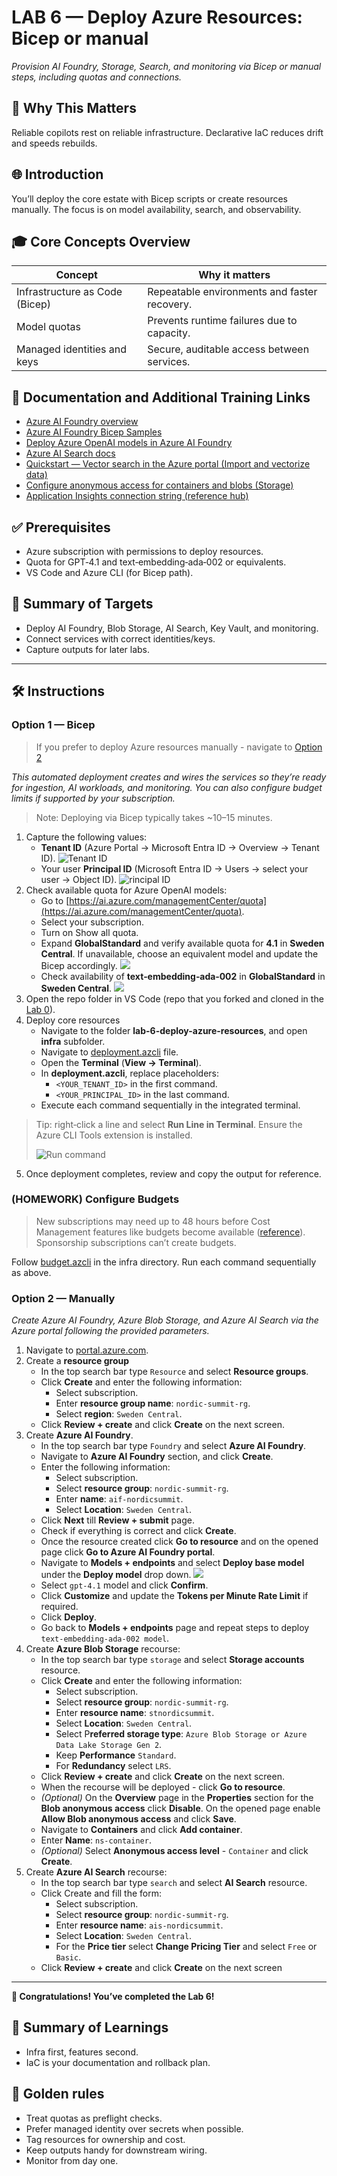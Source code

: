 # LAB 6 — Deploy Azure Resources: Bicep or manual

*Provision AI Foundry, Storage, Search, and monitoring via Bicep or manual steps, including quotas and connections.*

## 🤔 Why This Matters

Reliable copilots rest on reliable infrastructure. Declarative IaC reduces drift and speeds rebuilds.

## 🌐 Introduction

You’ll deploy the core estate with Bicep scripts or create resources manually. The focus is on model availability, search, and observability.

## 🎓 Core Concepts Overview

|Concept|Why it matters|
|--|--|
|Infrastructure as Code (Bicep)|Repeatable environments and faster recovery.|
|Model quotas|Prevents runtime failures due to capacity.|
|Managed identities and keys|Secure, auditable access between services.|

## 📄 Documentation and Additional Training Links

- [Azure AI Foundry overview](https://learn.microsoft.com/en-us/azure/ai-foundry/what-is-azure-ai-foundry)
- [Azure AI Foundry Bicep Samples](https://github.com/azure-ai-foundry/foundry-samples/tree/dbc3a7416b3b132943dc0bb83fcd7d2fcf000c8e/samples/microsoft/infrastructure-setup/00-basic)
- [Deploy Azure OpenAI models in Azure AI Foundry](https://learn.microsoft.com/en-us/azure/ai-foundry/how-to/deploy-models-openai)
- [Azure AI Search docs](https://learn.microsoft.com/en-us/azure/search/)
- [Quickstart — Vector search in the Azure portal (Import and vectorize data)](https://learn.microsoft.com/en-us/azure/search/search-get-started-portal-import-vectors)
- [Configure anonymous access for containers and blobs (Storage)](https://learn.microsoft.com/en-us/azure/storage/blobs/anonymous-read-access-configure)
- [Application Insights connection string (reference hub)](https://learn.microsoft.com/en-us/dynamics365/guidance/resources/copilot-studio-appinsights)

## ✅ Prerequisites

- Azure subscription with permissions to deploy resources.
- Quota for GPT‑4.1 and text‑embedding‑ada‑002 or equivalents.
- VS Code and Azure CLI (for Bicep path).

## 🎯 Summary of Targets

- Deploy AI Foundry, Blob Storage, AI Search, Key Vault, and monitoring.
- Connect services with correct identities/keys.
- Capture outputs for later labs.

***

## 🛠️ Instructions

### Option 1 — Bicep

> If you prefer to deploy Azure resources manually - navigate to [Option 2](./README.md#option-2--manually)

*This automated deployment creates and wires the services so they’re ready for ingestion, AI workloads, and monitoring. You can also configure budget limits if supported by your subscription.*

>Note: Deploying via Bicep typically takes ~10–15 minutes.

1. Capture the following values:
   - **Tenant ID** (Azure Portal → Microsoft Entra ID → Overview → Tenant ID).
   ![Tenant ID](../../assets/6-tenantid.png)
   - Your user **Principal ID** (Microsoft Entra ID → Users → select your user → Object ID).
   ![rincipal ID](../../assets/6-principalid.png)
2. Check available quota for Azure OpenAI models:
   - Go to [https://ai.azure.com/managementCenter/quota](https://ai.azure.com/managementCenter/quota).
   - Select your subscription.
   - Turn on Show all quota.
   - Expand **GlobalStandard** and verify available quota for **4.1** in **Sweden Central**. If unavailable, choose an equivalent model and update the Bicep accordingly.
   ![](../../assets/6-check-4-1.png)
   - Check availability of **text‑embedding‑ada‑002** in **GlobalStandard** in **Sweden Central**. 
   ![](../../assets/6-check-ada.png)
3. Open the repo folder in VS Code (repo that you forked and cloned in the [Lab 0](../lab-00-check-prerequisites/README.md)).
4. Deploy core resources
   - Navigate to the folder **lab-6-deploy-azure-resources**, and open **infra** subfolder.
   - Navigate to [deployment.azcli](./infra/deployment.azcli) file.
   - Open the **Terminal** (**View → Terminal**).
   - In **deployment.azcli**, replace placeholders:
      - `<YOUR_TENANT_ID>` in the first command.
      - `<YOUR_PRINCIPAL_ID>` in the last command.
   - Execute each command sequentially in the integrated terminal.

>Tip: right‑click a line and select **Run Line in Terminal**. Ensure the Azure CLI Tools extension is installed.
>
>![Run command](../../assets/6-run-command.png)

5. Once deployment completes, review and copy the output for reference.

### (HOMEWORK) Configure Budgets

>New subscriptions may need up to 48 hours before Cost Management features like budgets become available ([reference](https://learn.microsoft.com/en-us/azure/cost-management-billing/costs/quick-create-budget-bicep?tabs=CLI#prerequisites)).
>Sponsorship subscriptions can’t create budgets.

Follow [budget.azcli](./infra/budget.azcli) in the infra directory. Run each command sequentially as above.

### Option 2 — Manually

*Create Azure AI Foundry, Azure Blob Storage, and Azure AI Search via the Azure portal following the provided parameters.*

1. Navigate to [portal.azure.com](https://portal.azure.com).
2. Create a **resource group**
   - In the top search bar type `Resource` and select **Resource groups**.
   - Click **Create** and enter the following information:
      - Select subscription.
      - Enter **resource group name**: `nordic-summit-rg`.
      - Select **region**: `Sweden Central`.
   - Click **Review + create** and click **Create** on the next screen.
3. Create **Azure AI Foundry**.
   - In the top search bar type `Foundry` and select **Azure AI Foundry**.
   - Navigate to **Azure AI Foundry** section, and click **Create**.
   - Enter the following information:
      - Select subscription.
      - Select **resource group**: `nordic-summit-rg`.
      - Enter **name**: `aif-nordicsummit`.
      - Select **Location**: `Sweden Central`.
   - Click **Next** till **Review + submit** page.
   - Check if everything is correct and click **Create**.
   - Once the resource created click **Go to resource** and on the opened page click **Go to Azure AI Foundry portal**.
   - Navigate to **Models + endpoints** and select **Deploy base model** under the **Deploy model** drop down.
   ![](../../assets/6-deploy-model.png)
   - Select `gpt-4.1` model and click **Confirm**.
   - Click **Customize** and update the **Tokens per Minute Rate Limit** if required.
   - Click **Deploy**.
   - Go back to **Models + endpoints** page and repeat steps to deploy `text-embedding-ada-002 model`.
4. Create **Azure Blob Storage** recourse:
   - In the top search bar type `storage` and select **Storage accounts** resource.
   - Click **Create** and enter the following information:
      - Select subscription.
      - Select **resource group**: `nordic-summit-rg`.
      - Enter **resource name**: `stnordicsummit`.
      - Select **Location**: `Sweden Central`.
      - Select P**referred storage type**: `Azure Blob Storage or Azure Data Lake Storage Gen 2`.
      - Keep **Performance** `Standard`.
      - For **Redundancy** select `LRS`.
   - Click **Review + create** and click **Create** on the next screen.
   - When the recourse will be deployed - click **Go to resource**.
   - *(Optional)* On the **Overview** page in the **Properties** section for the **Blob anonymous access** click **Disable**. On the opened page enable **Allow Blob anonymous access** and click **Save**.
   - Navigate to **Containers** and click **Add container**.
   - Enter **Name**: `ns-container`.
   - *(Optional)* Select **Anonymous access level** - `Container` and click **Create**.
5. Create **Azure AI Search** recourse:
   - In the top search bar type `search` and select **AI Search** resource.
   - Click Create and fill the form:
      - Select subscription.
      - Select **resource group**: `nordic-summit-rg`.
      - Enter **resource name**: `ais-nordicsummit`.
      - Select **Location**: `Sweden Central`.
      - For the **Price tier** select **Change Pricing Tier** and select `Free` or 
      `Basic`.
   - Click **Review + create** and click **Create** on the next screen

***

**🏅 Congratulations! You’ve completed the Lab 6!**

## 📑 Summary of Learnings

- Infra first, features second.
- IaC is your documentation and rollback plan.

## 🔑 Golden rules

- Treat quotas as preflight checks.
- Prefer managed identity over secrets when possible.
- Tag resources for ownership and cost.
- Keep outputs handy for downstream wiring.
- Monitor from day one.